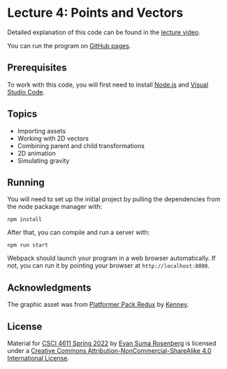 # Lecture 4: Points and Vectors

Detailed explanation of this code can be found in the [lecture video](https://mediaspace.umn.edu/media/t/1_n7fpdlln).

You can run the program on [GitHub pages](https://csci-4611-spring-2022.github.io/Lecture-4).

## Prerequisites

To work with this code, you will first need to install [Node.js](https://nodejs.org/en/) and [Visual Studio Code](https://code.visualstudio.com/). 

## Topics

- Importing assets
- Working with 2D vectors
- Combining parent and child transformations
- 2D animation
- Simulating gravity

## Running

You will need to set up the initial project by pulling the dependencies from the node package manager with:

```
npm install
```

After that, you can compile and run a server with:

```
npm run start
```

Webpack should launch your program in a web browser automatically.  If not, you can run it by pointing your browser at `http://localhost:8080`.

## Acknowledgments

The graphic asset was from [Platformer Pack Redux](https://www.kenney.nl/assets/platformer-pack-redux) by [Kenney](https://www.kenney.nl/).

## License

Material for [CSCI 4611 Spring 2022](https://canvas.umn.edu/courses/290928/assignments/syllabus) by [Evan Suma Rosenberg](https://illusioneering.umn.edu/) is licensed under a [Creative Commons Attribution-NonCommercial-ShareAlike 4.0 International License](http://creativecommons.org/licenses/by-nc-sa/4.0/).
